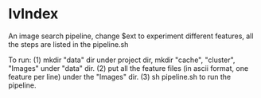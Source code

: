 # IvIndex
An image search pipeline, change $ext to experiment different features, all the steps are listed in the pipeline.sh

To run: 
(1) mkdir "data" dir under project dir, mkdir "cache", "cluster", "Images" under "data" dir.
(2) put all the feature files (in ascii format, one feature per line) under the "Images" dir.
(3) sh pipeline.sh to run the pipeline.


